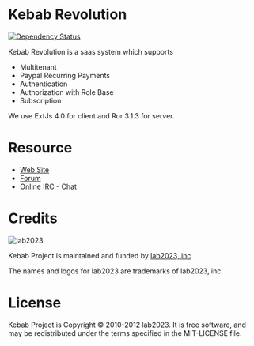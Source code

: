 # Kebab Revolution

[![Dependency Status](https://gemnasium.com/onurozgurozkan/kebab-revolution.png)](https://gemnasium.com/onurozgurozkan/kebab-revolution)

Kebab Revolution is a saas system which supports

* Multitenant
* Paypal Recurring Payments
* Authentication
* Authorization with Role Base
* Subscription

We use ExtJs 4.0 for client and Ror 3.1.3 for server.

# Resource

* [Web Site](http://www.kebab-project.com)
* [Forum](http://kebab-project.2299591.n4.nabble.com/Kebab-Project-2-0-x-Revolution-f3832977.html)
* [Online IRC - Chat](http://webchat.freenode.net/?channels=kebabproject)
              
# Credits

![lab2023](http://lab2023.com/wp-content/uploads/2011/07/logo.png)

Kebab Project is maintained and funded by [lab2023, inc](http://lab2023.com)

The names and logos for lab2023 are trademarks of lab2023, inc.

# License

Kebab Project is Copyright © 2010-2012 lab2023. It is free software, and may be redistributed under the terms specified in the MIT-LICENSE file.